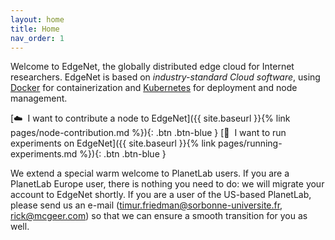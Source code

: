 ```yaml
---
layout: home
title: Home
nav_order: 1
---
```


Welcome to EdgeNet, the globally distributed edge cloud for Internet researchers.
EdgeNet is based on _industry-standard Cloud software_, using [Docker](https://www.docker.com/) for containerization
and [Kubernetes](https://kubernetes.io/) for deployment and node management.

[☁️&nbsp;&nbsp;I want to contribute a node to EdgeNet]({{ site.baseurl }}{% link pages/node-contribution.md %}){: .btn .btn-blue }
[🧪&nbsp;&nbsp;I want to run experiments on EdgeNet]({{ site.baseurl }}{% link pages/running-experiments.md %}){: .btn .btn-blue }

We extend a special warm welcome to PlanetLab users. 
If you are a PlanetLab Europe user, there is nothing you need to do: we will migrate your account to EdgeNet shortly.
If you are a user of the US-based PlanetLab, please send us an e-mail (<timur.friedman@sorbonne-universite.fr>, <rick@mcgeer.com>) so that we can ensure a smooth transition for you as well.
